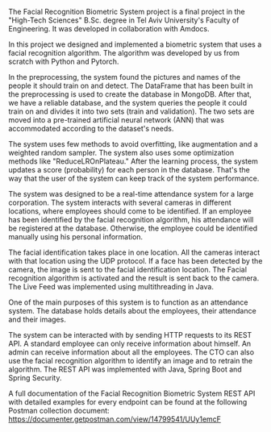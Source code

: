 The Facial Recognition Biometric System project is a final project in the "High-Tech Sciences" B.Sc. degree in Tel Aviv University's Faculty of Engineering. It was developed in collaboration with Amdocs.

In this project we designed and implemented a biometric system that uses a facial recognition algorithm. The algorithm was developed by us from scratch with Python and Pytorch.

In the preprocessing, the system found the pictures and names of the people it should train on and detect.
The DataFrame that has been built in the preprocessing is used to create the database in MongoDB.
After that, we have a reliable database, and the system queries the people it could train on and divides it into two sets (train and validation).
The two sets are moved into a pre-trained artificial neural network (ANN) that was accommodated according to the dataset's needs.

The system uses few methods to avoid overfitting, like augmentation and a weighted random sampler.
The system also uses some optimization methods like "ReduceLROnPlateau."
After the learning process, the system updates a score (probability) for each person in the database. That's the way that the user of the system can keep track of the system performance.
 
The system was designed to be a real-time attendance system for a large corporation.
The system interacts with several cameras in different locations, where employees should come to be identified. If an employee has been identified by the facial recognition algorithm, his attendance will be registered at the database. Otherwise, the employee could be identified manually using his personal information.

The facial identification takes place in one location.  All the cameras interact with that location using the UDP protocol. If a face has been detected by the camera, the image is sent to the facial identification location. The Facial recognition algorithm is activated and the result is sent back to the camera. The Live Feed was implemented using multithreading in Java.

One of the main purposes of this system is to function as an attendance system. The database holds details about the employees, their attendance and their images.

The system can be interacted with by sending HTTP requests to its REST API. A standard employee can only receive information about himself. An admin can receive information about all the employees. The CTO can also use the facial recognition algorithm to identify an image and to retrain the algorithm. The REST API was implemented with Java, Spring Boot and Spring Security.


A full documentation of the Facial Recognition Biometric System REST API with detailed examples for every endpoint can be found at the following Postman collection document:
https://documenter.getpostman.com/view/14799541/UUy1emcF
